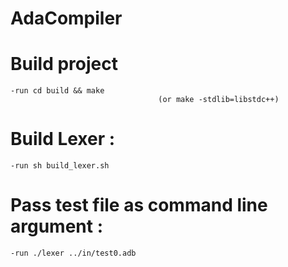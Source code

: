 # AdaCompiler

# Build project
	-run cd build && make
									 (or make -stdlib=libstdc++)
# Build Lexer :
	-run sh build_lexer.sh

# Pass test file as command line argument :
    -run ./lexer ../in/test0.adb
